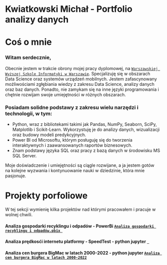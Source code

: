 # Kwiatkowski Michał - Portfolio analizy danych  

# Coś o mnie 
### Witam serdecznie,

Obecnie jestem w trakcie obrony mojej pracy dyplomowej, na [`Warszawskiej Wyższej Szkole Informatyki w Warszawie`](https://wwsi.edu.pl/). Specjalizuję się w obszarach Data Science oraz systemów urządzeń mobilnych.
Jestem zafascynowany możliwościami zgłębiania wiedzy z zakresu Data Science, analizy danych oraz baz danych. Ponadto, nie zamykam się na inne języki programowania i chętnie rozwijam swoje umiejętności w różnych obszarach.

### Posiadam solidne podstawy z zakresu wielu narzędzi i technologii, w tym:
* Python, wraz z bibliotekami takimi jak Pandas, NumPy, Seaborn, SciPy, Matplotlib i Scikit-Learn. Wykorzystuję je do analizy danych, wizualizacji oraz budowy modeli predykcyjnych.
* Power BI od Microsoftu, którym posługuję się do tworzenia interaktywnych i zaawansowanych raportów biznesowych.
* Znam podstawy języka SQL oraz pracy z bazą danych w środowisku MS SQL Server.

Moje doświadczenie i umiejętności są ciągle rozwijane, a ja jestem gotów na kolejne wyzwania i kontynuowanie nauki w dziedzinie, która mnie pasjonuje.

  
  
  
  
  
  
# Projekty porfoliowe
W tej sekcji wymienię kilka projektów nad którymi pracowałem i pracuje w wolnej chwili. 

#### Analiza gospodarki recyklingu i odpadów - PowerBi [ `Analiza gospodarki recyklingu i odpadów.pbix `](https://github.com/mickwi11/Portfolio/blob/main/Projekt_recykling_odpady_komunalne%20%E2%80%94%20kopia.pbix)

#### Analiza prędkosći internetu platformy - SpeedTest - python jupyter [` `]()

#### Analiza cen burgera BigMac w latach 2000-2022 - python jupyter [`Analiza cen burgera BigMac w latach 2000-2022`](https://github.com/mickwi11/PowerBi---projekt/blob/main/Analiza%20cen%20burgera%20BigMac%20w%20latach%202000-2022.ipynb)


